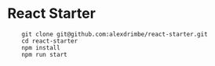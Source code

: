 # React Starter

```
    git clone git@github.com:alexdrimbe/react-starter.git
    cd react-starter
    npm install
    npm run start
```
